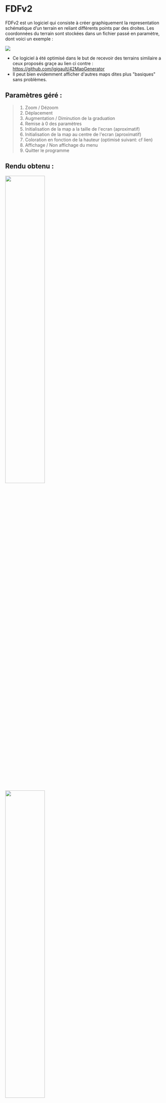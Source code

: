 # FDFv2
FDFv2 est un logiciel qui consiste à créer graphiquement la representation schématique d’un terrain en reliant différents points par des droites. Les coordonnées du terrain sont stockées dans un fichier passé en paramètre, dont voici un exemple :

<img src="http://i.imgur.com/wZQjNSb.png" align="center"/>

- Ce logiciel à été optimisé dans le but de recevoir des terrains similaire a ceux proposés graçe au lien ci contre :
https://github.com/jgigault/42MapGenerator
- Il peut bien evidemment afficher d'autres maps dites plus "basiques" sans problèmes.

## Paramètres géré :
> 1. Zoom / Dézoom
> 2. Déplacement
> 3. Augmentation / Diminution de la graduation
> 4. Remise à 0 des paramètres
> 5. Initialisation de la map a la taille de l'ecran (aproximatif)
> 6. Initialisation de la map au centre de l'ecran (aproximatif)
> 7. Coloration en fonction de la hauteur (optimisé suivant: cf lien)
> 8. Affichage / Non affichage du menu
> 9. Quitter le programme

## Rendu obtenu :

<img src="http://i.imgur.com/8IFbSSG.jpg" width="50%" align="left"  />
<img src="http://i.imgur.com/UhGn7dK.jpg" width="50%" align="rigth" />

## Points à améliorer / ajouter :
- Vitesse (comme souvent)
- Optimisation en memoire (qui ralentirais l'execution, donc à voir)
- Changement de palette de couleur
- Améliorer l'initialisation de la map, taille et centrage
- Gérer d'autres vue
- Gérer les faces cachées (risque de ralentir enormement les performances, à voir)


Ps : Prendre du code, c'est bien, le comprendre c'est mieux ;)
